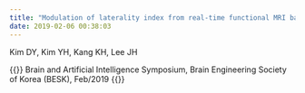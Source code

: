 ```yaml
---
title: "Modulation of laterality index from real-time functional MRI based neurofeedback training for stroke patients"
date: 2019-02-06 00:38:03
---
```


Kim DY, Kim YH, Kang KH, Lee JH

{{<format bright-green>}}
Brain and Artificial Intelligence Symposium, Brain Engineering Society of Korea (BESK), Feb/2019
{{</format>}}